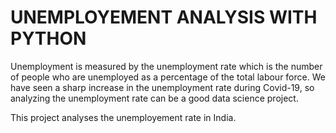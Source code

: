 # UNEMPLOYEMENT ANALYSIS WITH PYTHON
Unemployment is measured by the unemployment rate which is the number of people who are unemployed as a percentage of the total labour force.
We have seen a sharp increase in the unemployment rate during Covid-19, so analyzing the unemployment rate can be a good data science project.

This project analyses the unemployement rate in India.
